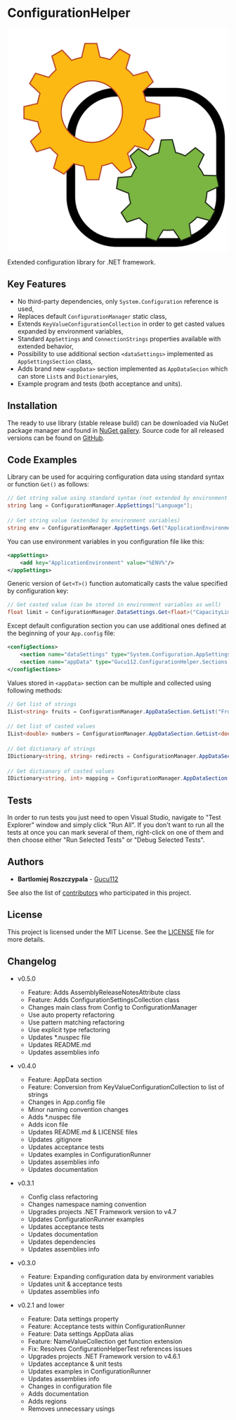 # ConfigurationHelper

![ConfigurationHelper](ConfigurationHelperIcon.svg)

Extended configuration library for .NET framework.

## Key Features

- No third-party dependencies, only `System.Configuration` reference is used,
- Replaces default `ConfigurationManager` static class,
- Extends `KeyValueConfigurationCollection` in order to get casted values expanded by environment variables,
- Standard `AppSettings` and `ConnectionStrings` properties available with extended behavior,
- Possibility to use additional section `<dataSettings>` implemented as `AppSettingsSection` class,
- Adds brand new `<appData>` section implemented as `AppDataSecion` which can store `List`s and `Dictionary`ies,
- Example program and tests (both acceptance and units).

## Installation

The ready to use library (stable release build) can be downloaded via NuGet package manager and found in [NuGet gallery](https://www.nuget.org/packages/ConfigurationHelper). Source code for all released versions can be found on [GitHub](https://github.com/gucu112/ConfigurationHelper/releases).

## Code Examples

Library can be used for acquiring configuration data using standard syntax or function `Get()` as follows:
```csharp
// Get string value using standard syntax (not extended by environment variables)
string lang = ConfigurationManager.AppSettings["Language"];

// Get string value (extended by environment variables)
string env = ConfigurationManager.AppSettings.Get("ApplicationEnvironment");
```

You can use environment variables in you configuration file like this:
```xml
<appSettings>
    <add key="ApplicationEnvironment" value="%ENV%"/>
</appSettings>
```

Generic version of `Get<T>()` function automatically casts the value specified by configuration key:
```csharp
// Get casted value (can be stored in environment variables as well)
float limit = ConfigurationManager.DataSettings.Get<float>("CapacityLimit");
```

Except default configuration section you can use additional ones defined at the beginning of your `App.config` file:
```xml
<configSections>
    <section name="dataSettings" type="System.Configuration.AppSettingsSection"/>
    <section name="appData" type="Gucu112.ConfigurationHelper.Sections.AppData.AppDataSection, ConfigurationHelper"/>
</configSections>
```

Values stored in `<appData>` section can be multiple and collected using following methods:
```csharp
// Get list of strings
IList<string> fruits = ConfigurationManager.AppDataSection.GetList("FruitsList");

// Get list of casted values
IList<double> numbers = ConfigurationManager.AppDataSection.GetList<double>("AcceptedNumbers");

// Get dictionary of strings
IDictionary<string, string> redirects = ConfigurationManager.AppDataSection.GetDictionary("RedirectionTable");

// Get dictionary of casted values
IDictionary<string, int> mapping = ConfigurationManager.AppDataSection.GetDictionary<int>("WordToNumberMapping");
```

## Tests

In order to run tests you just need to open Visual Studio, navigate to "Test Explorer" window and simply click "Run All". If you don't want to run all the tests at once you can mark several of them, right-click on one of them and then choose either "Run Selected Tests" or "Debug Selected Tests".

## Authors

- **Bartlomiej Roszczypala** - [Gucu112](https://github.com/Gucu112)

See also the list of [contributors](https://github.com/Gucu112/ConfigurationHelper/contributors) who participated in this project.

## License

This project is licensed under the MIT License. See the [LICENSE](LICENSE) file for more details.

## Changelog

- v0.5.0
  - Feature: Adds AssemblyReleaseNotesAttribute class
  - Feature: Adds ConfigurationSettingsCollection class
  - Changes main class from Config to ConfigurationManager
  - Use auto property refactoring
  - Use pattern matching refactoring
  - Use explicit type refactoring
  - Updates *.nuspec file
  - Updates README.md
  - Updates assemblies info

- v0.4.0
  - Feature: AppData section
  - Feature: Conversion from KeyValueConfigurationCollection to list of strings
  - Changes in App.config file
  - Minor naming convention changes
  - Adds *.nuspec file
  - Adds icon file
  - Updates README.md & LICENSE files
  - Updates .gitignore
  - Updates acceptance tests
  - Updates examples in ConfigurationRunner
  - Updates assemblies info
  - Updates documentation

- v0.3.1
  - Config class refactoring
  - Changes namespace naming convention
  - Upgrades projects .NET Framework version to v4.7
  - Updates ConfigurationRunner examples
  - Updates acceptance tests
  - Updates documentation
  - Updates dependencies
  - Updates assemblies info

- v0.3.0
  - Feature: Expanding configuration data by environment variables 
  - Updates unit & acceptance tests 
  - Updates assemblies info

- v0.2.1 and lower
  - Feature: Data settings property
  - Feature: Acceptance tests within ConfigurationRunner
  - Feature: Data settings AppData alias
  - Feature: NameValueCollection get function extension
  - Fix: Resolves ConfigurationHelperTest references issues
  - Upgrades projects .NET Framework version to v4.6.1
  - Updates acceptance & unit tests
  - Updates examples in ConfigurationRunner
  - Updates assemblies info
  - Changes in configuration file
  - Adds documentation
  - Adds regions
  - Removes unnecessary usings
